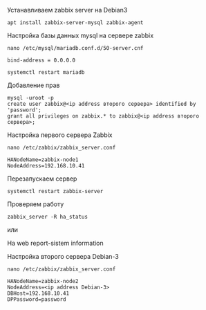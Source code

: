 Устанавливаем zabbix server на Debian3

```
apt install zabbix-server-mysql zabbix-agent
```

Настройка базы данных mysql на сервере zabbix 

```
nano /etc/mysql/mariadb.conf.d/50-server.cnf
```
```
bind-address = 0.0.0.0
```
```
systemctl restart mariadb
```

Добавление прав

```
mysql -uroot -p
create user zabbix@<ip address второго сервера> identified by 'password';
grant all privileges on zabbix.* to zabbix@<ip address второго сервера>;
```


Настройка первого сервера Zabbix

```
nano /etc/zabbix/zabbix_server.conf
```
```
HANodeName=zabbix-node1
NodeAddress=192.168.10.41
```
Перезапускаем сервер

```
systemctl restart zabbix-server
```

Проверяем работу

```
zabbix_server -R ha_status
```
или

На web report-sistem information

Настройка второго сервера Debian-3

```
nano /etc/zabbix/zabbix_server.conf
```
```
HANodeName=zabbix-node2
NodeAddress=<ip address Debian-3>
DBHost=192.168.10.41
DPPassword=password
```
